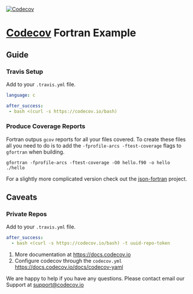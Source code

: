 [![Codecov](https://codecov.io/gh/bishtgautam/example-fortran/branch/master/graph/badge.svg)](https://codecov.io/gh/bishtgautam/example-fortran)

# [Codecov][1] Fortran Example
## Guide
### Travis Setup

Add to your `.travis.yml` file.
```yml
language: c

after_success:
 - bash <(curl -s https://codecov.io/bash)
```
### Produce Coverage Reports

Fortran outpus `gcov` reports for all your files covered. To create
these files all you need to do is to add the `-fprofile-arcs -ftest-coverage` flags to `gfortran` when building.

```
gfortran -fprofile-arcs -ftest-coverage -O0 hello.f90 -o hello
./hello
```

For a slightly more complicated version check out the
[json-fortran](https://github.com/jacobwilliams/json-fortran) project.

## Caveats
### Private Repos
Add to your `.travis.yml` file.
```yml
after_success:
  - bash <(curl -s https://codecov.io/bash) -t uuid-repo-token
```

1. More documentation at https://docs.codecov.io
2. Configure codecov through the `codecov.yml`  https://docs.codecov.io/docs/codecov-yaml

We are happy to help if you have any questions. Please contact email our Support at [support@codecov.io](mailto:support@codecov.io)

[1]: https://codecov.io/
[4]: https://github.com/codecov/codecov-python
